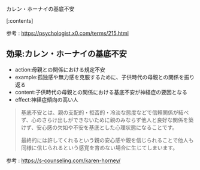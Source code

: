 カレン・ホーナイの基底不安



[:contents]

参考 : https://psychologist.x0.com/terms/215.html



## 効果:カレン・ホーナイの基底不安
- action:母親との関係における規定不安
- example:孤独感や無力感を克服するために、子供時代の母親との関係を振り返る
- content:子供時代の母親との関係における基底不安が神経症の要因となる
- effect:神経症傾向の高い人

> 基底不安とは、親の支配的・拒否的・冷淡な態度などで信頼関係が結べず、心のさらけ出しができないために親のみならず他人と良好な関係を築けず、安心感の欠如や不安を基底とした心理状態になることです。
> 
> 最終的には許してくれるという親の安心感や親を信じられることで他人も同様に信じられるという感覚を育めない場合に生じてしまいます。

参考 : https://s-counseling.com/karen-horney/





